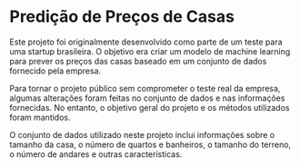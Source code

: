 # Predição de Preços de Casas

Este projeto foi originalmente desenvolvido como parte de um teste para uma startup brasileira. O objetivo era criar um modelo de machine learning para prever os preços das casas baseado em um conjunto de dados fornecido pela empresa.

Para tornar o projeto público sem comprometer o teste real da empresa, algumas alterações foram feitas no conjunto de dados e nas informações fornecidas. No entanto, o objetivo geral do projeto e os métodos utilizados foram mantidos.

O conjunto de dados utilizado neste projeto inclui informações sobre o tamanho da casa, o número de quartos e banheiros, o tamanho do terreno, o número de andares e outras características. 
